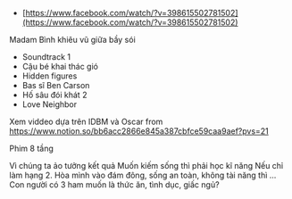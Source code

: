 - [https://www.facebook.com/watch/?v=398615502781502](https://www.facebook.com/watch/?v=398615502781502)

Madam Bình khiêu vũ giữa bầy sói
- Soundtrack 1
- Cậu bé khai thác gió
- Hidden figures
- Bas sĩ Ben Carson
- Hố sâu đói khát 2
- Love Neighbor

Xem viddeo dựa trên IDBM và Oscar from https://www.notion.so/bb6acc2866e845a387cbfce59caa9aef?pvs=21

Phim 8 tầng

Vì chúng ta ảo tưởng kết quả
Muốn kiếm sống thì phải học kĩ năng
Nếu chỉ làm hạng 2. Hòa mình vào đám đông, sống an toàn, không tài năng thì ...
Con người có 3 ham muốn là thức ăn, tình dục, giấc ngủ?